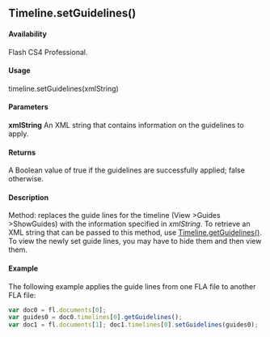 ## Timeline.setGuidelines()

#### Availability

Flash CS4 Professional.

#### Usage

timeline.setGuidelines(xmlString)

#### Parameters

**xmlString** An XML string that contains information on the guidelines to apply.

#### Returns

A Boolean value of true if the guidelines are successfully applied; false otherwise.

#### Description

Method: replaces the guide lines for the timeline (View >Guides >ShowGuides) with the information specified in
*xmlString*. To retrieve an XML string that can be passed to this method, use [Timeline.getGuidelines()](../Timeline_object/Timeline23.md). To view the newly set guide lines, you may have to hide them and then view them.

#### Example

The following example applies the guide lines from one FLA file to another FLA file:

```javascript
var doc0 = fl.documents[0];
var guides0 = doc0.timelines[0].getGuidelines();
var doc1 = fl.documents[1]; doc1.timelines[0].setGuidelines(guides0);
```
